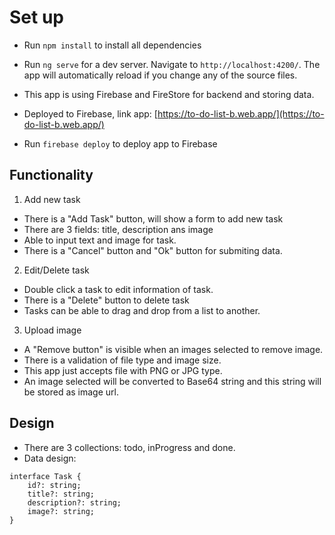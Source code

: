 # Set up

- Run `npm install` to install all dependencies
 
- Run `ng serve` for a dev server. Navigate to `http://localhost:4200/`. The app will automatically reload if you change any of the source files.

- This app is using Firebase and FireStore for backend and storing data.

- Deployed to Firebase, link app: [https://to-do-list-b.web.app/](https://to-do-list-b.web.app/)

- Run `firebase deploy` to deploy app to Firebase

## Functionality

1. Add new task
- There is a "Add Task" button, will show a form to add new task
- There are 3 fields: title, description ans image
- Able to input text and image for task.
- There is a "Cancel" button and "Ok" button for submiting data.

2. Edit/Delete task
- Double click a task to edit information of task.
- There is a "Delete" button to delete task
- Tasks can be able to drag and drop from a list to another.

3. Upload image
- A "Remove button" is visible when an images selected to remove image.
- There is a validation of file type and image size.
- This app just accepts file with PNG or JPG type.
- An image selected will be converted to Base64 string and this string will be stored as image url.

## Design

- There are 3 collections: todo, inProgress and done.
- Data design:
```
interface Task {
    id?: string;
    title?: string;
    description?: string;
    image?: string;
}
```


